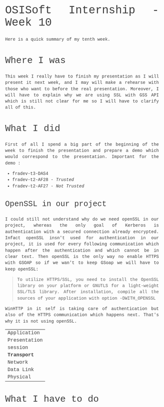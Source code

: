 <style>
body {
  font-size: 14px !important;
  font-family: Inconsolata, Monaco, Consolas, 'Courier New', Courier !important;
  text-align: justify !important;
  text-justify: inter-word !important;
  line-height: 1.45;
  color: #3f3f3f;
}
h1 {
  font-size: 2.6em !important;
  font-family: inherit !important;
  font-weight: 300 !important;
  line-height: 1.1 !important;
  color: inherit !important;
  outline: none !important;
  text-decoration : none !important;
}
h2 {
  font-weight: 300 !important;
  line-height: 1.1 !important;
  color: inherit !important;
  font-size: 2.15em !important;
}
h3 {
  font-weight: 300 !important;
  line-height: 1.1 !important;
  color: inherit !important;
  font-size: 1.8em !important;
}
img {
  display: block;
  margin-left: auto;
  margin-right: auto;
}
.codeTitle {
  font-style: italic;
  line-height: 0%;
  font-size: 80%;
}
</style>
# OSISoft Internship - Week 10

Here is a quick summary of my tenth week.

## Where I was

This week I really have to finish my presentation as I will present it next week, and I may will make a rehearse with those who want to before the real presentation. Moreover, I will have to explain why we are using SSL with GSS API which is still not clear for me so I will have to clarify all of this.

## What I did

First of all I spend a big part of the beginning of the week to finish the presentation and prepare a demo which would correspond to the presentation. Important for the demo :
* fradev-t3-DAS4
* fradev-t2-AF28  -  *Trusted*
* fradev-t2-AF27  -  *Not Trusted*

### OpenSSL in our project

I could still not understand why do we need openSSL in our project, whereas the only goal of Kerberos is authentication with a secured connection already encrypted. Infact openSSL insn't used for authentication in our project, it is used for every following communication which happen after the authentication and which cannot be in clear text. Then openSSL is the only way no enable HTTPS with GSOAP so if we wan't to keep GSoap we will have to keep openSSL:

> To utilize HTTPS/SSL, you need to install the OpenSSL library on your platform or GNUTLS for a light-weight SSL/TLS library. After installation, compile all the sources of your application with option -DWITH_OPENSSL

WinHTTP in it self is taking care of authentication but also of the HTTPS communication which happens next. That's why it is not using openSSL.

||
|---------------|
| Application   |
| Presentation  |
| session       |
| **Transport** |
| Network       |
| Data Link     |
| Physical      |



## What I have to do
